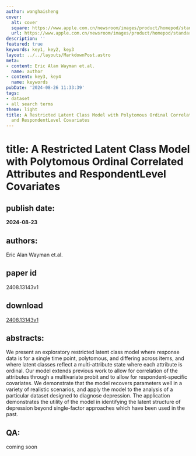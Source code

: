 ```yaml
---
author: wanghaisheng
cover:
  alt: cover
  square: https://www.apple.com.cn/newsroom/images/product/homepod/standard/Apple-HomePod-hero-230118_big.jpg.large_2x.jpg
  url: https://www.apple.com.cn/newsroom/images/product/homepod/standard/Apple-HomePod-hero-230118_big.jpg.large_2x.jpg
description: ''
featured: true
keywords: key1, key2, key3
layout: ../../layouts/MarkdownPost.astro
meta:
- content: Eric Alan Wayman et.al.
  name: author
- content: key3, key4
  name: keywords
pubDate: '2024-08-26 11:33:39'
tags:
- dataset
- all search terms
theme: light
title: A Restricted Latent Class Model with Polytomous Ordinal Correlated Attributes
  and RespondentLevel Covariates
---
```


# title: A Restricted Latent Class Model with Polytomous Ordinal Correlated Attributes and RespondentLevel Covariates 
## publish date: 
**2024-08-23** 
## authors: 
  Eric Alan Wayman et.al. 
## paper id
2408.13143v1
## download
[2408.13143v1](http://arxiv.org/abs/2408.13143v1)
## abstracts:
We present an exploratory restricted latent class model where response data is for a single time point, polytomous, and differing across items, and where latent classes reflect a multi-attribute state where each attribute is ordinal. Our model extends previous work to allow for correlation of the attributes through a multivariate probit and to allow for respondent-specific covariates. We demonstrate that the model recovers parameters well in a variety of realistic scenarios, and apply the model to the analysis of a particular dataset designed to diagnose depression. The application demonstrates the utility of the model in identifying the latent structure of depression beyond single-factor approaches which have been used in the past.
## QA:
coming soon
